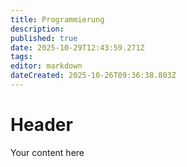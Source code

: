 ```yaml
---
title: Programmierung
description: 
published: true
date: 2025-10-29T12:43:59.271Z
tags: 
editor: markdown
dateCreated: 2025-10-26T09:36:38.803Z
---
```


# Header
Your content here